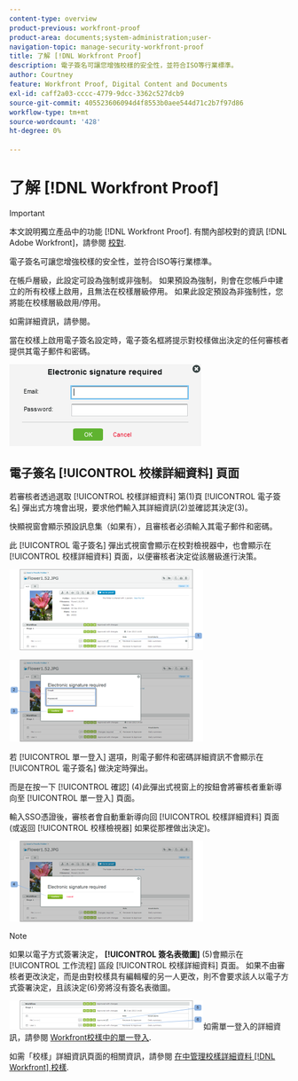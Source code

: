 ```yaml
---
content-type: overview
product-previous: workfront-proof
product-area: documents;system-administration;user-
navigation-topic: manage-security-workfront-proof
title: 了解 [!DNL Workfront Proof]
description: 電子簽名可讓您增強校樣的安全性，並符合ISO等行業標準。
author: Courtney
feature: Workfront Proof, Digital Content and Documents
exl-id: caff2a03-cccc-4779-9dcc-3362c527dcb9
source-git-commit: 405523606094d4f8553b0aee544d71c2b7f97d86
workflow-type: tm+mt
source-wordcount: '428'
ht-degree: 0%

---
```


# 了解 [!DNL Workfront Proof]

>[!IMPORTANT]
>
>本文說明獨立產品中的功能 [!DNL Workfront Proof]. 有關內部校對的資訊 [!DNL Adobe Workfront]，請參閱 [校對](../../../review-and-approve-work/proofing/proofing.md).

電子簽名可讓您增強校樣的安全性，並符合ISO等行業標準。

在帳戶層級，此設定可設為強制或非強制。 如果預設為強制，則會在您帳戶中建立的所有校樣上啟用，且無法在校樣層級停用。 如果此設定預設為非強制性，您將能在校樣層級啟用/停用。

如需詳細資訊，請參閱。

當在校樣上啟用電子簽名設定時，電子簽名框將提示對校樣做出決定的任何審核者提供其電子郵件和密碼。

![Electronic_sig_required_box.png](assets/electronic-sig-required-box.png)

## 電子簽名 [!UICONTROL 校樣詳細資料] 頁面

若審核者透過選取 [!UICONTROL 校樣詳細資料] 第(1)頁 [!UICONTROL 電子簽名] 彈出式方塊會出現，要求他們輸入其詳細資訊(2)並確認其決定(3)。

快顯視窗會顯示預設訊息集（如果有），且審核者必須輸入其電子郵件和密碼。

此 [!UICONTROL 電子簽名] 彈出式視窗會顯示在校對檢視器中，也會顯示在 [!UICONTROL 校樣詳細資料] 頁面，以便審核者決定從該層級進行決策。

![Electronic_Signature_-_Proof_Details.png](assets/electronic-signature---proof-details-350x146.png)

![Electronic_Signature_-_Proof_Details_2.png](assets/electronic-signature---proof-details-2-350x148.png)

若 [!UICONTROL 單一登入] 選項，則電子郵件和密碼詳細資訊不會顯示在 [!UICONTROL 電子簽名] 做決定時彈出。

而是在按一下 [!UICONTROL 確認] (4)此彈出式視窗上的按鈕會將審核者重新導向至 [!UICONTROL 單一登入] 頁面。

輸入SSO憑證後，審核者會自動重新導向回 [!UICONTROL 校樣詳細資料] 頁面(或返回 [!UICONTROL 校樣檢視器] 如果從那裡做出決定)。

![Electronic_Signature_SSO_-_Proof_Details_3.png](assets/electronic-signature-sso---proof-details-3-350x146.png)

>[!NOTE]
>
> 如果以電子方式簽署決定， **[!UICONTROL 簽名表徵圖]** (5)會顯示在 [!UICONTROL 工作流程] 區段 [!UICONTROL 校樣詳細資料] 頁面。 如果不由審核者更改決定，而是由對校樣具有編輯權的另一人更改，則不會要求該人以電子方式簽署決定，且該決定(6)旁將沒有簽名表徵圖。

![Electronic_Signature_icon.png](assets/electronic-signature-icon-350x52.png)如需單一登入的詳細資訊，請參閱 [Workfront校樣中的單一登入](../../../workfront-proof/wp-acct-admin/managing-security/single-sign-on-overview.md).

如需「校樣」詳細資訊頁面的相關資訊，請參閱 [在中管理校樣詳細資料 [!DNL Workfront] 校樣](../../../workfront-proof/wp-work-proofsfiles/manage-your-work/manage-proof-details.md).
